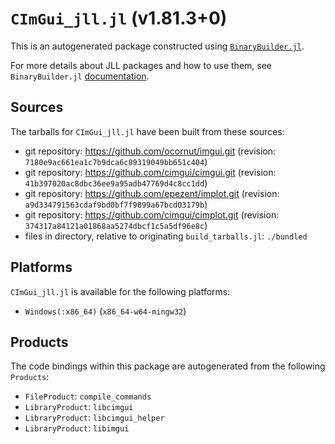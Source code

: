 # `CImGui_jll.jl` (v1.81.3+0)

This is an autogenerated package constructed using [`BinaryBuilder.jl`](https://github.com/JuliaPackaging/BinaryBuilder.jl).

For more details about JLL packages and how to use them, see `BinaryBuilder.jl` [documentation](https://juliapackaging.github.io/BinaryBuilder.jl/dev/jll/).

## Sources

The tarballs for `CImGui_jll.jl` have been built from these sources:

* git repository: https://github.com/ocornut/imgui.git (revision: `7180e9ac661ea1c7b9dca6c89319049bb651c404`)
* git repository: https://github.com/cimgui/cimgui.git (revision: `41b397020ac8dbc36ee9a95adb47769d4c8cc1dd`)
* git repository: https://github.com/epezent/implot.git (revision: `a9d334791563cdaf9bd0bf7f9899a67bcd03179b`)
* git repository: https://github.com/cimgui/cimplot.git (revision: `374317a84121a01868aa5274dbcf1c5a5df96e8c`)
* files in directory, relative to originating `build_tarballs.jl`: `./bundled`

## Platforms

`CImGui_jll.jl` is available for the following platforms:

* `Windows(:x86_64)` (`x86_64-w64-mingw32`)

## Products

The code bindings within this package are autogenerated from the following `Products`:

* `FileProduct`: `compile_commands`
* `LibraryProduct`: `libcimgui`
* `LibraryProduct`: `libcimgui_helper`
* `LibraryProduct`: `libimgui`
